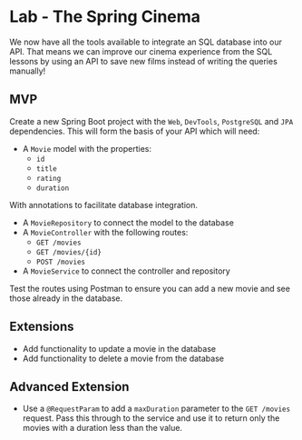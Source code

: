 # Lab - The Spring Cinema

We now have all the tools available to integrate an SQL database into our API. That means we can improve our cinema experience from the SQL lessons by using an API to save new films instead of writing the queries manually!

## MVP

Create a new Spring Boot project with the `Web`, `DevTools`, `PostgreSQL` and `JPA` dependencies. This will form the basis of your API which will need:

- A `Movie` model with the properties:
	- `id`
	- `title`
	- `rating`
	- `duration` 

With annotations to facilitate database integration.

- A `MovieRepository` to connect the model to the database
- A `MovieController` with the following routes:
	- `GET /movies`
	- `GET /movies/{id}`
	- `POST /movies`
- A `MovieService` to connect the controller and repository

Test the routes using Postman to ensure you can add a new movie and see those already in the database.

## Extensions

- Add functionality to update a movie in the database
- Add functionality to delete a movie from the database

## Advanced Extension

- Use a `@RequestParam` to add a `maxDuration` parameter to the `GET /movies` request. Pass this through to the service and use it to return only the movies with a duration less than the value.


